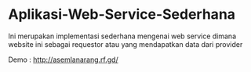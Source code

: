 # Aplikasi-Web-Service-Sederhana
Ini merupakan implementasi sederhana mengenai web service dimana website ini sebagai requestor atau yang mendapatkan data dari provider

Demo : http://asemlanarang.rf.gd/
